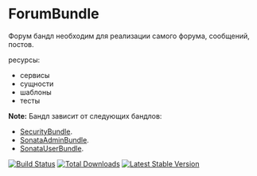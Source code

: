 ForumBundle
=============

 Форум бандл необходим для реализации самого форума, сообщений, постов.

ресурсы:

- сервисы
- сущности
- шаблоны
- тесты

**Note:** Бандл зависит от следующих бандлов: 

- [SecurityBundle](https://symfony.com/doc/current/book/security.html).
- [SonataAdminBundle](https://sonata-project.org/bundles/admin/3-x/doc/index.html).
- [SonataUserBundle](https://sonata-project.org/bundles/user/3-x/doc/index.html).


[![Build Status](https://travis-ci.org/FriendsOfSymfony/FOSUserBundle.svg?branch=master)](https://travis-ci.org/FriendsOfSymfony/FOSUserBundle) [![Total Downloads](https://poser.pugx.org/friendsofsymfony/user-bundle/downloads.svg)](https://packagist.org/packages/friendsofsymfony/user-bundle) [![Latest Stable Version](https://poser.pugx.org/friendsofsymfony/user-bundle/v/stable.svg)](https://packagist.org/packages/friendsofsymfony/user-bundle)

